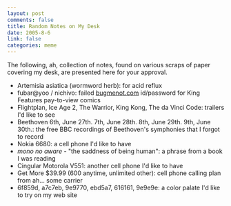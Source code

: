 ```yaml
--- 
layout: post
comments: false
title: Random Notes on My Desk
date: 2005-8-6
link: false
categories: meme
---
```

The following, ah, collection of notes, found on various scraps of paper covering my desk, are presented here for your approval.

<ul>
<li class="il">Artemisia asiatica (wormword herb): for acid reflux </li>
<li class="il">fubar@yoo / nichivo: failed <a href="http://bugmenot.com" title="bug me not">bugmenot.com</a> id/password for King Features pay-to-view comics </li>
<li class="il">Flightplan, Ice Age 2, The Warrior, King Kong, The da Vinci Code: trailers I'd like to see </li>
<li class="il">Beethoven 6th, June 27th. 7th, June 28th. 8th, June 29th. 9th, June 30th.: the free BBC recordings of Beethoven's symphonies that I forgot to record </li>
<li class="il">Nokia 6680: a cell phone I'd like to have </li>
<li class="il"><i>mono no aware</i> - "the saddness of being human": a phrase from a book I was reading </li>
<li class="il">Cingular Motorola V551: another cell phone I'd like to have </li>
<li class="il">Get More $39.99 (600 anytime, unlimited other): cell phone calling plan from ah... some carrier </li>
<li class="il">6f859d, a7c7eb, 9e9770, ebd5a7, 616161, 9e9e9e: a color palate I'd like to try on my web site</li>
</ul>
